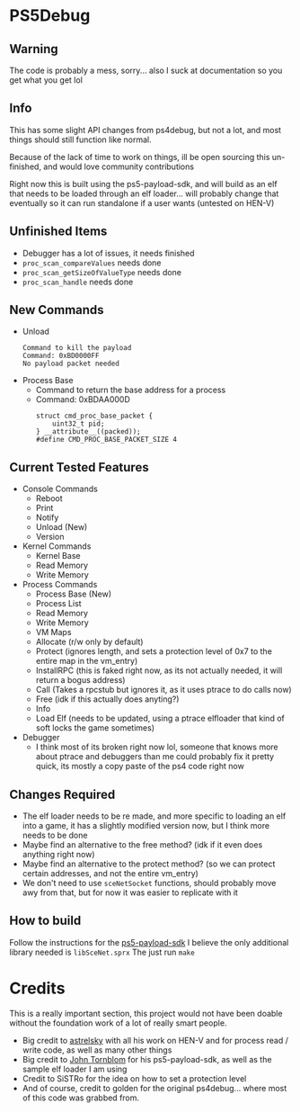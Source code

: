 # PS5Debug

## Warning
The code is probably a mess, sorry... also I suck at documentation so you get what you get lol

## Info

This has some slight API changes from ps4debug, but not a lot, and most things should still function like normal.

Because of the lack of time to work on things, ill be open sourcing this un-finished, and would love community contributions

Right now this is built using the ps5-payload-sdk, and will build as an elf that needs to be loaded through an elf loader... will probably change that eventually so it can run standalone if a user wants (untested on HEN-V)

## Unfinished Items
- Debugger has a lot of issues, it needs finished
- `proc_scan_compareValues` needs done
- `proc_scan_getSizeOfValueType` needs done
- `proc_scan_handle` needs done

## New Commands
- Unload
    ```
    Command to kill the payload
    Command: 0xBD0000FF
    No payload packet needed
    ```
- Process Base
    - Command to return the base address for a process
    - Command: 0xBDAA000D
        ```
        struct cmd_proc_base_packet {
            uint32_t pid;
        } __attribute__((packed));
        #define CMD_PROC_BASE_PACKET_SIZE 4
        ```

## Current Tested Features
 - Console Commands
    - Reboot
    - Print
    - Notify
    - Unload (New)
    - Version
- Kernel Commands
    - Kernel Base
    - Read Memory
    - Write Memory
- Process Commands
    - Process Base (New)
    - Process List
    - Read Memory
    - Write Memory
    - VM Maps
    - Allocate (r/w only by default)
    - Protect (ignores length, and sets a protection level of 0x7 to the entire map in the vm_entry)
    - InstallRPC (this is faked right now, as its not actually needed, it will return a bogus address)
    - Call (Takes a rpcstub but ignores it, as it uses ptrace to do calls now)
    - Free (idk if this actually does anyting?)
    - Info
    - Load Elf (needs to be updated, using a ptrace elfloader that kind of soft locks the game sometimes)
- Debugger
    - I think most of its broken right now lol, someone that knows more about ptrace and debuggers than me could probably fix it pretty quick, its mostly a copy paste of the ps4 code right now

## Changes Required
- The elf loader needs to be re made, and more specific to loading an elf into a game, it has a slightly modified version now, but I think more needs to be done
- Maybe find an alternative to the free method? (idk if it even does anything right now)
- Maybe find an alternative to the protect method? (so we can protect certain addresses, and not the entire vm_entry)
- We don't need to use `sceNetSocket` functions, should probably move awy from that, but for now it was easier to replicate with it

## How to build
Follow the instructions for the [ps5-payload-sdk](https://github.com/john-tornblom/ps5-payload-sdk)
I believe the only additional library needed is `libSceNet.sprx`
The just run `make`

# Credits
This is a really important section, this project would not have been doable without the foundation work of a lot of really smart people.
- Big credit to [astrelsky](https://github.com/astrelsky) with all his work on HEN-V and for process read / write code, as well as many other things
- Big credit to [John Tornblom](https://github.com/john-tornblom) for his ps5-payload-sdk, as well as the sample elf loader I am using
- Credit to SiSTRo for the idea on how to set a protection level
- And of course, credit to golden for the original ps4debug... where most of this code was grabbed from.
